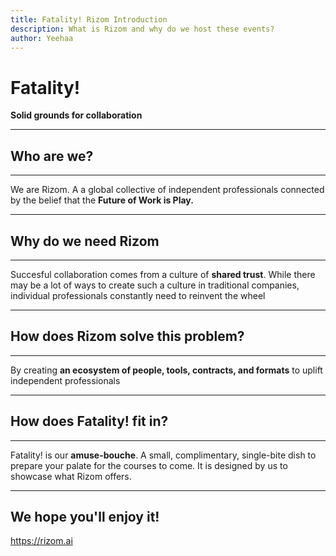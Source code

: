 ```yaml
---
title: Fatality! Rizom Introduction
description: What is Rizom and why do we host these events?
author: Yeehaa
---
```


# Fatality!

**Solid grounds for collaboration**

---

## Who are we?

---

We are Rizom. A a global collective of independent
professionals connected by the belief that the **Future of
Work is Play.**

---

## Why do we need Rizom

---

Succesful collaboration comes from a culture of **shared trust**. While there may be a lot of ways to create such a culture in traditional companies, individual professionals constantly need to reinvent the wheel

---

## How does Rizom solve this problem?

---

By creating **an ecosystem of people, tools, contracts, and formats** to uplift independent professionals

---

## How does Fatality! fit in?

---

Fatality! is our **amuse-bouche**. A small, complimentary, single-bite dish to prepare your palate for the courses to come. It is designed by us to showcase what Rizom offers. 

---

## We hope you'll enjoy it!

https://rizom.ai